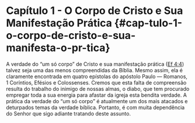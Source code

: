 # Capítulo 1 - O Corpo de Cristo e Sua Manifestação Prática {#cap-tulo-1-o-corpo-de-cristo-e-sua-manifesta-o-pr-tica}

A verdade do “um só corpo” de Cristo e sua manifestação prática ([Ef 4:4](http://bibliaonline.com.br/acf/ef/4/4)) talvez seja uma das menos compreendidas da Bíblia. Mesmo assim, ela é claramente encontrada em quatro epístolas do apóstolo Paulo — Romanos, 1 Coríntios, Efésios e Colossenses. Cremos que esta falta de compreensão resulta do trabalho do inimigo de nossas almas, o diabo, que tem procurado empregar toda a sua energia para afastar da igreja esta bendita verdade. A prática da verdade do “um só corpo” é atualmente um dos mais atacados e deturpados temas da verdade bíblica. Portanto, é com muita dependência do Senhor que sigo adiante tratando deste assunto.